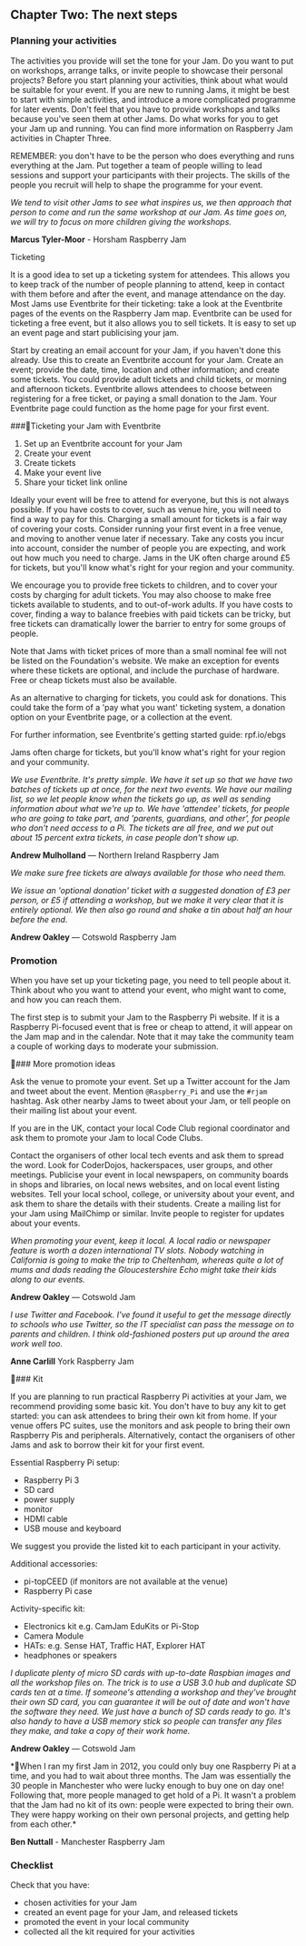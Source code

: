 ## Chapter Two: The next steps

### Planning your activities

The activities you provide will set the tone for your Jam. Do you want to put on workshops, arrange talks, or invite people to showcase their personal projects? Before you start planning your activities, think about what would be suitable for your event. If you are new to running Jams, it might be best to start with simple activities, and introduce a more complicated programme for later events. Don't feel that you have to provide workshops and talks because you've seen them at other Jams. Do what works for you to get your Jam up and running. You can find more information on Raspberry Jam activities in Chapter Three.

REMEMBER: you don't have to be the person who does everything and runs everything at the Jam. Put together a team of people willing to lead sessions and support your participants with their projects. The skills of the people you recruit will help to shape the programme for your event.

*We tend to visit other Jams to see what inspires us, we then approach that person to come and run the same workshop at our Jam. As time goes on, we will try to focus on more children giving the workshops.*

**Marcus Tyler-Moor** - Horsham Raspberry Jam

Ticketing

It is a good idea to set up a ticketing system for attendees. This allows you to keep track of the number of people planning to attend, keep in contact with them before and after the event, and manage attendance on the day. Most Jams use Eventbrite for their ticketing: take a look at the Eventbrite pages of the events on the Raspberry Jam map. Eventbrite can be used for ticketing a free event, but it also allows you to sell tickets. It is easy to set up an event page and start publicising your jam.

Start by creating an email account for your Jam, if you haven't done this already. Use this to create an Eventbrite account for your Jam. Create an event; provide the date, time, location and other information; and create some tickets. You could provide adult tickets and child tickets, or morning and afternoon tickets. Eventbrite allows attendees to choose between registering for a free ticket, or paying a small donation to the Jam. Your Eventbrite page could function as the home page for your first event.

###Ticketing your Jam with Eventbrite

1. Set up an Eventbrite account for your Jam
2. Create your event
3. Create tickets
4. Make your event live
5. Share your ticket link online

Ideally your event will be free to attend for everyone, but this is not always possible. If you have costs to cover, such as venue hire, you will need to find a way to pay for this. Charging a small amount for tickets is a fair way of covering your costs. Consider running your first event in a free venue, and moving to another venue later if necessary. Take any costs you incur into account, consider the number of people you are expecting, and work out how much you need to charge. Jams in the UK often charge around £5 for tickets, but you'll know what's right for your region and your community.

We encourage you to provide free tickets to children, and to cover your costs by charging for adult tickets. You may also choose to make free tickets available to students, and to out-of-work adults. If you have costs to cover, finding a way to balance freebies with paid tickets can be tricky, but free tickets can dramatically lower the barrier to entry for some groups of people.

Note that Jams with ticket prices of more than a small nominal fee will not be listed on the Foundation's website. We make an exception for events where these tickets are optional, and include the purchase of hardware. Free or cheap tickets must also be available.

As an alternative to charging for tickets, you could ask for donations. This could take the form of a 'pay what you want' ticketing system, a donation option on your Eventbrite page, or a collection at the event.

For further information, see Eventbrite's getting started guide: rpf.io/ebgs

Jams often charge for tickets, but you'll know what's right for your region and your community.

*We use Eventbrite. It's pretty simple. We have it set up so that we have two batches of tickets up at once, for the next two events. We have our mailing list, so we let people know when the tickets go up, as well as sending information about what we're up to. We have 'attendee' tickets, for people who are going to take part, and 'parents, guardians, and other', for people who don't need access to a Pi. The tickets are all free, and we put out about 15 percent extra tickets, in case people don't show up.*

**Andrew Mulholland** — Northern Ireland Raspberry Jam

*We make sure free tickets are always available for those who need them.*

*We issue an 'optional donation' ticket with a suggested donation of £3 per person, or £5 if attending a workshop, but we make it very clear that it is entirely optional. We then also go round and shake a tin about half an hour before the end.*

**Andrew Oakley** — Cotswold Raspberry Jam

### Promotion

When you have set up your ticketing page, you need to tell people about it. Think about who you want to attend your event, who might want to come, and how you can reach them.

The first step is to submit your Jam to the Raspberry Pi website. If it is a Raspberry Pi-focused event that is free or cheap to attend, it will appear on the Jam map and in the calendar. Note that it may take the community team a couple of working days to moderate your submission.

### More promotion ideas

Ask the venue to promote your event. Set up a Twitter account for the Jam and tweet about the event. Mention `@Raspberry_Pi` and use the `#rjam` hashtag. Ask other nearby Jams to tweet about your Jam, or tell people on their mailing list about your event.

If you are in the UK, contact your local Code Club regional coordinator and ask them to promote your Jam to local Code Clubs.

Contact the organisers of other local tech events and ask them to spread the word. Look for CoderDojos, hackerspaces, user groups, and other meetings. Publicise your event in local newspapers, on community boards in shops and libraries, on local news websites, and on local event listing websites. Tell your local school, college, or university about your event, and ask them to share the details with their students. Create a mailing list for your Jam using MailChimp or similar. Invite people to register for updates about your events.

*When promoting your event, keep it local. A local radio or newspaper feature is worth a dozen international TV slots. Nobody watching in California is going to make the trip to Cheltenham, whereas quite a lot of mums and dads reading the Gloucestershire Echo might take their kids along to our events.*

**Andrew Oakley** — Cotswold Jam

*I use Twitter and Facebook. I've found it useful to get the message directly to schools who use Twitter, so the IT specialist can pass the message on to parents and children. I think old-fashioned posters put up around the area work well too.*

**Anne Carlill** York Raspberry Jam

### Kit

If you are planning to run practical Raspberry Pi activities at your Jam, we recommend providing some basic kit. You don't have to buy any kit to get started: you can ask attendees to bring their own kit from home. If your venue offers PC suites, use the monitors and ask people to bring their own Raspberry Pis and peripherals. Alternatively, contact the organisers of other Jams and ask to borrow their kit for your first event.

Essential Raspberry Pi setup:

- Raspberry Pi 3
- SD card
- power supply
- monitor
- HDMI cable
- USB mouse and keyboard

We suggest you provide the listed kit to each participant in your activity.

Additional accessories:

- pi-topCEED (if monitors are not available at the venue)
- Raspberry Pi case

Activity-specific kit:

- Electronics kit e.g. CamJam EduKits or Pi-Stop
- Camera Module
- HATs: e.g. Sense HAT, Traffic HAT, Explorer HAT
- headphones or speakers

*I duplicate plenty of micro SD cards with up-to-date Raspbian images and all the workshop files on. The trick is to use a USB 3.0 hub and duplicate SD cards ten at a time. If someone's attending a workshop and they've brought their own SD card, you can guarantee it will be out of date and won't have the software they need. We just have a bunch of SD cards ready to go. It's also handy to have a USB memory stick so people can transfer any files they make, and take a copy of their work home.*

**Andrew Oakley** — Cotswold Jam

*When I ran my first Jam in 2012, you could only buy one Raspberry Pi at a time, and you had to wait about three months. The Jam was essentially the 30 people in Manchester who were lucky enough to buy one on day one! Following that, more people managed to get hold of a Pi. It wasn't a problem that the Jam had no kit of its own: people were expected to bring their own. They were happy working on their own personal projects, and getting help from each other.*

**Ben Nuttall** - Manchester Raspberry Jam

### Checklist

Check that you have:

- chosen activities for your Jam
- created an event page for your Jam, and released tickets
- promoted the event in your local community
- collected all the kit required for your activities
